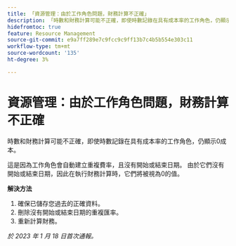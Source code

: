 ```yaml
---
title: 「資源管理：由於工作角色問題，財務計算不正確」
description: 「時數和財務計算可能不正確，即使時數記錄在具有成本率的工作角色，仍顯示0成本。」
hidefromtoc: true
feature: Resource Management
source-git-commit: e9a7ff289e7c9fcc9c9ff13b7c4b5b554e303c11
workflow-type: tm+mt
source-wordcount: '135'
ht-degree: 3%

---
```



# 資源管理：由於工作角色問題，財務計算不正確

時數和財務計算可能不正確，即使時數記錄在具有成本率的工作角色，仍顯示0成本。

這是因為工作角色會自動建立重複費率，且沒有開始或結束日期。 由於它們沒有開始或結束日期，因此在執行財務計算時，它們將被視為0的值。

**解決方法**

1. 確保已儲存您過去的正確資料。
1. 刪除沒有開始或結束日期的重複匯率。
1. 重新計算財務。

_於 2023 年 1 月 18 日首次通報。_
